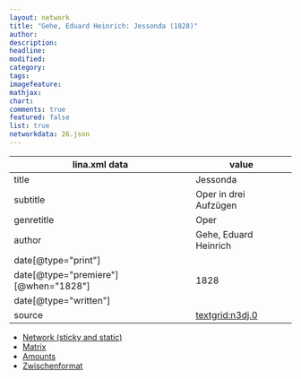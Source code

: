```yaml
---
layout: network
title: "Gehe, Eduard Heinrich: Jessonda (1828)"
author:
description:
headline:
modified:
category:
tags:
imagefeature: 
mathjax: 
chart: 
comments: true
featured: false
list: true
networkdata: 26.json
---
```

lina.xml data  | value
------------- | -------------
title|Jessonda
subtitle|Oper in drei Aufzügen
genretitle|Oper
author|Gehe, Eduard Heinrich
date[@type="print"]|
date[@type="premiere"][@when="1828"]|1828
date[@type="written"]|
source|[textgrid:n3dj.0](https://textgridlab.org/1.0/tgcrud-public/rest/textgrid:n3dj.0/data)



* [Network (sticky and static)](/network26)
* [Matrix](/matrix26)
* [Amounts](/amounts26)
* [Zwischenformat](/lina26 )
